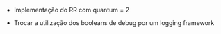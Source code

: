 * Implementação do RR com quantum = 2

* Trocar a utilização dos booleans de debug por um logging framework
